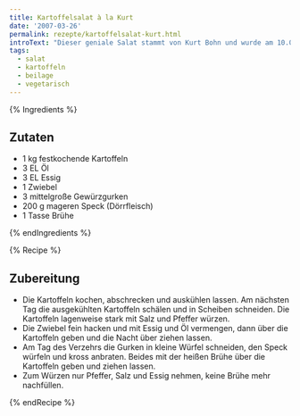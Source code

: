 ```yaml
---
title: Kartoffelsalat à la Kurt
date: '2007-03-26'
permalink: rezepte/kartoffelsalat-kurt.html
introText: "Dieser geniale Salat stammt von Kurt Bohn und wurde am 10.01.1993 in die Newsgroup „zer.t-netz.essen“ gepostet. Da ich weder einen Zugang zu dieser Gruppe habe noch den Eindruck habe, daß die E-Mail-Adresse von Kurt gleich geblieben ist, danke ich in die Anonymität hinein. Das Rezept habe ich in der [Rezeptsammlung der Uni Kaiserslautern](http://kochbuch.unix-ag.uni-kl.de/) gefunden."
tags:
  - salat
  - kartoffeln
  - beilage
  - vegetarisch
---
```


{% Ingredients %}

## Zutaten

- 1 kg festkochende Kartoffeln
- 3 EL Öl
- 3 EL Essig
- 1 Zwiebel
- 3 mittelgroße Gewürzgurken
- 200 g mageren Speck (Dörrfleisch)
- 1 Tasse Brühe

{% endIngredients %}

{% Recipe %}

## Zubereitung

- Die Kartoffeln kochen, abschrecken und auskühlen lassen. Am nächsten Tag die ausgekühlten Kartoffeln schälen und in Scheiben schneiden. Die Kartoffeln lagenweise stark mit Salz und Pfeffer würzen.
- Die Zwiebel fein hacken und mit Essig und Öl vermengen, dann über die Kartoffeln geben und die Nacht über ziehen lassen.
- Am Tag des Verzehrs die Gurken in kleine Würfel schneiden, den Speck würfeln und kross anbraten. Beides mit der heißen Brühe über die Kartoffeln geben und ziehen lassen.
- Zum Würzen nur Pfeffer, Salz und Essig nehmen, keine Brühe mehr nachfüllen.

{% endRecipe %}
